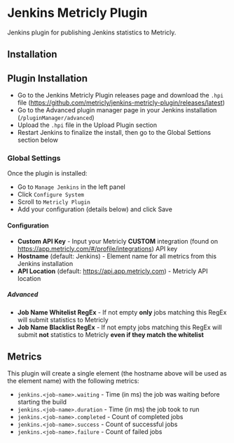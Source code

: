 # Jenkins Metricly Plugin

Jenkins plugin for publishing Jenkins statistics to Metricly.

## Installation

## Plugin Installation

- Go to the Jenkins Metricly Plugin releases page and download the `.hpi` file (https://github.com/metricly/jenkins-metricly-plugin/releases/latest)
- Go to the Advanced plugin manager page in your Jenkins installation (`/pluginManager/advanced`)
- Upload the `.hpi` file in the Upload Plugin section
- Restart Jenkins to finalize the install, then go to the Global Settions section below

### Global Settings

Once the plugin is installed:

- Go to `Manage Jenkins` in the left panel
- Click `Configure System`
- Scroll to `Metricly Plugin`
- Add your configuration (details below) and click Save

#### Configuration

- **Custom API Key** - Input your Metricly **CUSTOM** integration (found on https://app.metricly.com/#/profile/integrations) API key
- **Hostname** (default: Jenkins) - Element name for all metrics from this Jenkins installation
- **API Location** (default: https://api.app.metricly.com) - Metricly API location

##### Advanced

- **Job Name Whitelist RegEx** - If not empty **only** jobs matching this RegEx will submit statistics to Metricly
- **Job Name Blacklist RegEx** - If not empty jobs matching this RegEx will submit **not** statistics to Metricly **even if they match the whitelist**

## Metrics

This plugin will create a single element (the hostname above will be used as the element name) with the following metrics:

- `jenkins.<job-name>.waiting` - Time (in ms) the job was waiting before starting the build
- `jenkins.<job-name>.duration` - Time (in ms) the job took to run
- `jenkins.<job-name>.completed` - Count of completed jobs
- `jenkins.<job-name>.success` - Count of successful jobs
- `jenkins.<job-name>.failure` - Count of failed jobs
